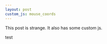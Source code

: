 ```yaml
---
layout: post
custom_js: mouse_coords
---
```


This post is strange. It also has some custom js.

test
